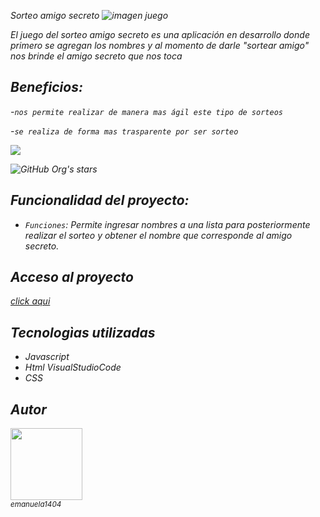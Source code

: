 <em> Sorteo amigo secreto <em>
![imagen juego](https://github.com/user-attachments/assets/ab221f65-5d64-4a20-bd95-5b1360241dbf)

El juego del sorteo amigo secreto es una aplicación en desarrollo donde primero se agregan los nombres y al momento de darle "sortear amigo" nos brinde el amigo secreto que nos toca

## Beneficios:

   -`nos permite realizar de manera mas ágil este tipo de sorteos` 

   -`se realiza de forma mas trasparente por ser sorteo`

 <img src="https://img.shields.io/badge/STATUS-EN%20DESAROLLO-green">

![GitHub Org's stars](https://img.shields.io/github/stars/camilafernanda?style=social)

## Funcionalidad del proyecto:

   - `Funciones`: Permite ingresar nombres a una lista para posteriormente realizar el sorteo y obtener el nombre que corresponde al amigo secreto.

## Acceso al proyecto
[click aqui](https://github.com/emanuela1404/challenge-amigo-secreto_esp-main.git)

## Tecnologìas utilizadas

- Javascript
- Html
  VisualStudioCode
- CSS

## Autor

[<img src="https://avatars.githubusercontent.com/u/emanuel1404?v=4" width=115><br><sub>emanuela1404</sub>](https://github.com/emanuela1404)


